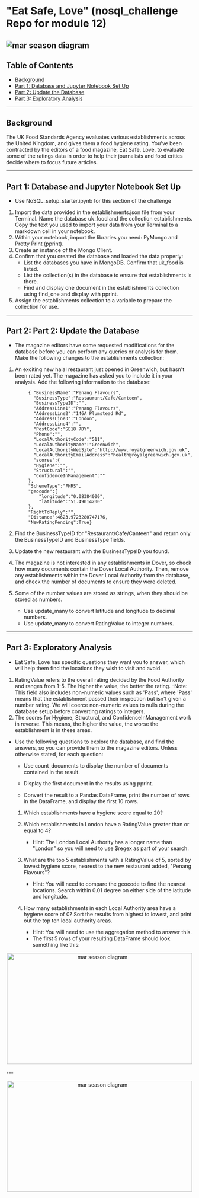 
# "Eat Safe, Love" (nosql_challenge Repo for module 12)
![mar season diagram](images/mars.jpg)
---
## Table of Contents
- [Background](#background)
- [Part 1: Database and Jupyter Notebook Set Up](#Database-and-Jupyter-Notebook-Set-Up)
- [Part 2: Update the Database](#Update-the-Database)
- [Part 3: Exploratory Analysis](#Exploratory-Analysis)

---
## Background <a name="background"></a>

The UK Food Standards Agency evaluates various establishments across the United Kingdom, and gives them a food hygiene rating. 
You've been contracted by the editors of a food magazine, Eat Safe, Love, to evaluate some of the ratings data in order to help 
their journalists and food critics decide where to focus future articles.

---
## Part 1: Database and Jupyter Notebook Set Up <a name="Database-and-Jupyter-Notebook-Set-Up"></a>

-  Use NoSQL_setup_starter.ipynb for this section of the challenge
  1. Import the data provided in the establishments.json file from your Terminal. Name the database uk_food and the collection establishments. 
     Copy the text you used to import your data from your Terminal to a markdown cell in your notebook.
  2. Within your notebook, import the libraries you need: PyMongo and Pretty Print (pprint).
  3. Create an instance of the Mongo Client.
  4. Confirm that you created the database and loaded the data properly:
      -  List the databases you have in MongoDB. Confirm that uk_food is listed.              
      -  List the collection(s) in the database to ensure that establishments is there.
      -  Find and display one document in the establishments collection using find_one and display with pprint.
  5.  Assign the establishments collection to a variable to prepare the collection for use.
---
## Part 2: Part 2: Update the Database <a name="Update-the-Database"></a>

-  The magazine editors have some requested modifications for the database before you can perform any queries or analysis for them. Make the
   following changes to the establishments collection:
1. An exciting new halal restaurant just opened in Greenwich, but hasn't been rated yet. The magazine has asked you to include it in your analysis. 
   Add the following information to the database:
   
            { "BusinessName":"Penang Flavours",
              "BusinessType":"Restaurant/Cafe/Canteen",
              "BusinessTypeID":"",
              "AddressLine1":"Penang Flavours",
              "AddressLine2":"146A Plumstead Rd",
              "AddressLine3":"London",
              "AddressLine4":"",
              "PostCode":"SE18 7DY",
              "Phone":"",
              "LocalAuthorityCode":"511",
              "LocalAuthorityName":"Greenwich",
              "LocalAuthorityWebSite":"http://www.royalgreenwich.gov.uk",
              "LocalAuthorityEmailAddress":"health@royalgreenwich.gov.uk",
              "scores":{
              "Hygiene":"",
              "Structural":"",
              "ConfidenceInManagement":""
            },
            "SchemeType":"FHRS",
            "geocode":{
                "longitude":"0.08384000",
                "latitude":"51.49014200"
            },
            "RightToReply":"",
            "Distance":4623.9723280747176,
            "NewRatingPending":True}

2. Find the BusinessTypeID for "Restaurant/Cafe/Canteen" and return only the BusinessTypeID and BusinessType fields.
3. Update the new restaurant with the BusinessTypeID you found.
4. The magazine is not interested in any establishments in Dover, so check how many documents contain the Dover Local Authority. 
   Then, remove any establishments within the Dover Local Authority from the database, and check the number of documents to ensure they were deleted.
5. Some of the number values are stored as strings, when they should be stored as numbers.
      -  Use update_many to convert latitude and longitude to decimal numbers.
      -  Use update_many to convert RatingValue to integer numbers.

---
## Part 3: Exploratory Analysis <a name="Exploratory-Analysis"></a>

- Eat Safe, Love has specific questions they want you to answer, which will help them find the locations they wish to visit and avoid.

1. RatingValue refers to the overall rating decided by the Food Authority and ranges from 1-5. The higher the value, the better the rating.
    -Note: This field also includes non-numeric values such as 'Pass', where 'Pass' means that the establishment passed their inspection but
     isn't given a number rating. We will coerce non-numeric values to nulls during the database setup before converting ratings to integers.
2. The scores for Hygiene, Structural, and ConfidenceInManagement work in reverse. This means, the higher the value, the worse the establishment
    is in these areas.
    
- Use the following questions to explore the database, and find the answers, so you can provide them to the magazine editors.
  Unless otherwise stated, for each question:

    - Use count_documents to display the number of documents contained in the result.

    - Display the first document in the results using pprint.

    - Convert the result to a Pandas DataFrame, print the number of rows in the DataFrame, and display the first 10 rows.

    1. Which establishments have a hygiene score equal to 20?

    2. Which establishments in London have a RatingValue greater than or equal to 4?

        - Hint: The London Local Authority has a longer name than "London" so you will need to use $regex as part of your search.

    3. What are the top 5 establishments with a RatingValue of 5, sorted by lowest hygiene score, nearest to the new restaurant added, "Penang Flavours"?

        - Hint: You will need to compare the geocode to find the nearest locations. Search within 0.01 degree on either side of the latitude and longitude.

    4. How many establishments in each Local Authority area have a hygiene score of 0? Sort the results from highest to lowest, and print out the top ten local           authority areas.

        - Hint: You will need to use the aggregation method to answer this.
        - The first 5 rows of your resulting DataFrame should look something like this:

<p align="center">
<img src="images/seasons_Mars.webp" alt="mar season diagram" width="500" height="300">
</p>
---
<p align="center">
<img src="images/seasons_Mars.webp" alt="mar season diagram" width="500" height="300">
</p>

